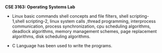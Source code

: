 **CSE 3163: Operating Systems Lab**

- Linux basic commands shell concepts and file filters, shell scripting- 1,shell scripting-2, linux system calls ,thread programming, interprocess communication, process synchronization, cpu scheduling algorithms, deadlock algorithms, memory management schemes, page replacement algorithms, disk scheduling algorithms.

- C Language has been used to write the programs.